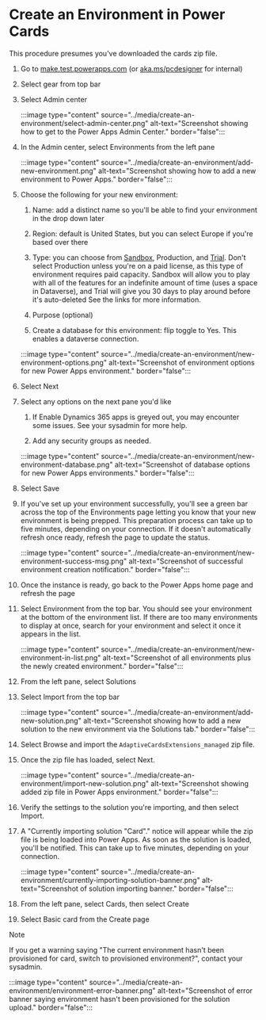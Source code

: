 ﻿# Create an Environment in Power Cards

This procedure presumes you've downloaded the cards zip file.

1. Go to [make.test.powerapps.com](https://www.make.test.powerapps.com) (or [aka.ms/pcdesigner](https://www.aka.ms/pcdesigner) for internal)

1. Select gear from top bar

1. Select Admin center

    :::image type="content" source="../media/create-an-environment/select-admin-center.png" alt-text="Screenshot showing how to get to the Power Apps Admin Center." border="false":::

1. In the Admin center, select Environments from the left pane

    :::image type="content" source="../media/create-an-environment/add-new-environment.png" alt-text="Screenshot showing how to add a new environment to Power Apps." border="false":::

1. Choose the following for your new environment:

   1. Name: add a distinct name so you'll be able to find your environment in the drop down later

   1. Region: default is United States, but you can select Europe if you're based over there

   1. Type: you can choose from [Sandbox](https://docs.microsoft.com/power-platform/admin/sandbox-environments), Production, and [Trial](https://docs.microsoft.com/power-platform/admin/trial-environments). Don't select Production unless you're on a paid license, as this type of environment requires paid capacity. Sandbox will allow you to play with all of the features for an indefinite amount of time (uses a space in Dataverse), and Trial will give you 30 days to play around before it's auto-deleted See the links for more information.

   1. Purpose (optional)

   1. Create a database for this environment: flip toggle to Yes. This enables a dataverse connection.

    :::image type="content" source="../media/create-an-environment/new-environment-options.png" alt-text="Screenshot of environment options for new Power Apps environment." border="false":::

1. Select Next

1. Select any options on the next pane you'd like

   1. If Enable Dynamics 365 apps is greyed out, you may encounter some issues. See your sysadmin for more help.

   1. Add any security groups as needed.

    :::image type="content" source="../media/create-an-environment/new-environment-database.png" alt-text="Screenshot of database options for new Power Apps environments." border="false":::

1. Select Save

1. If you've set up your environment successfully, you'll see a green bar across the top of the Environments page letting you know that your new environment is being prepped. This preparation process can take up to five minutes, depending on your connection. If it doesn't automatically refresh once ready, refresh the page to update the status.

    :::image type="content" source="../media/create-an-environment/new-environment-success-msg.png" alt-text="Screenshot of successful environment creation notification." border="false":::

1. Once the instance is ready, go back to the Power Apps home page and refresh the page

1. Select Environment from the top bar. You should see your environment at the bottom of the environment list. If there are too many environments to display at once, search for your environment and select it once it appears in the list.

    :::image type="content" source="../media/create-an-environment/new-environment-in-list.png" alt-text="Screenshot of all environments plus the newly created environment." border="false":::

1. From the left pane, select Solutions

1. Select Import from the top bar

    :::image type="content" source="../media/create-an-environment/add-new-solution.png" alt-text="Screenshot showing how to add a new solution to the new environment via the Solutions tab." border="false":::

1. Select Browse and import the `AdaptiveCardsExtensions_managed` zip file.

1. Once the zip file has loaded, select Next.

    :::image type="content" source="../media/create-an-environment/import-new-solution.png" alt-text="Screenshot showing added zip file in Power Apps environment." border="false":::

1. Verify the settings to the solution you're importing, and then select Import.

1. A "Currently importing solution "Card"." notice will appear while the zip file is being loaded into Power Apps. As soon as the solution is loaded, you'll be notified. This can take up to five minutes, depending on your connection.

    :::image type="content" source="../media/create-an-environment/currently-importing-solution-banner.png" alt-text="Screenshot of solution importing banner." border="false":::

1. From the left pane, select Cards, then select Create

1. Select Basic card from the Create page

> [!NOTE]
> If you get a warning saying "The current environment hasn't been provisioned for card, switch to provisioned environment?", contact your sysadmin.
>
> :::image type="content" source="../media/create-an-environment/environment-error-banner.png" alt-text="Screenshot of error banner saying environment hasn't been provisioned for the solution upload." border="false":::
